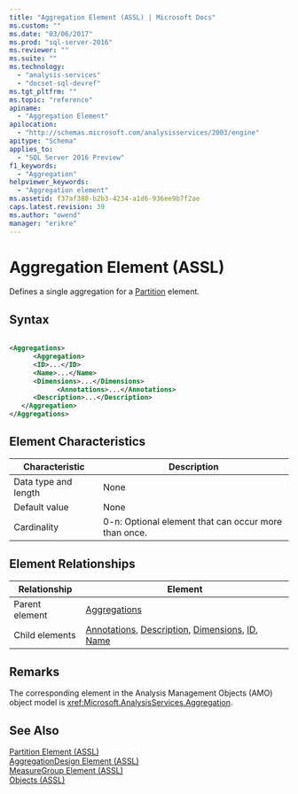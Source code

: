 ```yaml
---
title: "Aggregation Element (ASSL) | Microsoft Docs"
ms.custom: ""
ms.date: "03/06/2017"
ms.prod: "sql-server-2016"
ms.reviewer: ""
ms.suite: ""
ms.technology: 
  - "analysis-services"
  - "docset-sql-devref"
ms.tgt_pltfrm: ""
ms.topic: "reference"
apiname: 
  - "Aggregation Element"
apilocation: 
  - "http://schemas.microsoft.com/analysisservices/2003/engine"
apitype: "Schema"
applies_to: 
  - "SQL Server 2016 Preview"
f1_keywords: 
  - "Aggregation"
helpviewer_keywords: 
  - "Aggregation element"
ms.assetid: f37af388-b2b3-4234-a1d6-936ee9b7f2ae
caps.latest.revision: 39
ms.author: "owend"
manager: "erikre"
---
```

# Aggregation Element (ASSL)
  Defines a single aggregation for a [Partition](../../../analysis-services/scripting/objects/partition-element-assl.md) element.  
  
## Syntax  
  
```xml  
  
<Aggregations>  
      <Aggregation>  
      <ID>...</ID>  
      <Name>...</Name>  
      <Dimensions>...</Dimensions>  
            <Annotations>...</Annotations>  
      <Description>...</Description>  
   </Aggregation>  
</Aggregations>  
```  
  
## Element Characteristics  
  
|Characteristic|Description|  
|--------------------|-----------------|  
|Data type and length|None|  
|Default value|None|  
|Cardinality|0-n: Optional element that can occur more than once.|  
  
## Element Relationships  
  
|Relationship|Element|  
|------------------|-------------|  
|Parent element|[Aggregations](../../../analysis-services/scripting/collections/aggregations-element-assl.md)|  
|Child elements|[Annotations](../../../analysis-services/scripting/collections/annotations-element-assl.md), [Description](../../../analysis-services/scripting/properties/description-element-assl.md), [Dimensions](../../../analysis-services/scripting/collections/dimensions-element-assl.md), [ID](../../../analysis-services/scripting/properties/id-element-assl.md), [Name](../../../analysis-services/scripting/properties/name-element-assl.md)|  
  
## Remarks  
 The corresponding element in the Analysis Management Objects (AMO) object model is <xref:Microsoft.AnalysisServices.Aggregation>.  
  
## See Also  
 [Partition Element &#40;ASSL&#41;](../../../analysis-services/scripting/objects/partition-element-assl.md)   
 [AggregationDesign Element &#40;ASSL&#41;](../../../analysis-services/scripting/objects/aggregationdesign-element-assl.md)   
 [MeasureGroup Element &#40;ASSL&#41;](../../../analysis-services/scripting/objects/measuregroup-element-assl.md)   
 [Objects &#40;ASSL&#41;](../../../analysis-services/scripting/objects/objects-assl.md)  
  
  